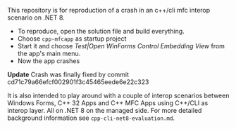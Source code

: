 This repository is for reproduction of a crash in an c++/cli mfc interop scenario on .NET 8.

* To reproduce, open the solution file and build everything.
* Choose `cpp-mfcapp` as startup project
* Start it and choose *Test|Open WinForms Control Embedding View* from the app's main menu.
* Now the app crashes

**Update** Crash was finally fixed by commit cd71c79a66efcf002901f3c45465eede6e22c323


It is also intended to play around with a couple of interop scenarios between Windows Forms, C++ 32 Apps and C++ MFC Apps using C++/CLI as interop layer. All on .NET 8 on the managed side.
For more detailed background information see `cpp-cli-net8-evaluation.md`.
